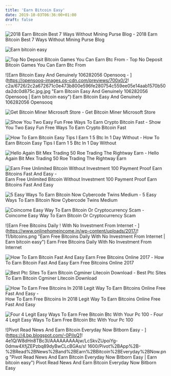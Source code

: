 ```yaml
---
title: 'Earn Bitcoin Easy'
date: 2019-10-03T06:36:00+01:00
draft: false
---
```


![2018 Earn Bitcoin Best 7 Ways Without Mining Purse Blog - ](https://miro.medium.com/max/1000/0*XgV_w32B1EUgU7Cq.jpg "2018 Earn Bitcoin Best 7 Ways Without Mining Purse Blog | Earn bitcoin easy") 2018 Earn Bitcoin Best 7 Ways Without Mining Purse Blog

![Earn bitcoin easy](https://i0.wp.com/bitcoinminerone.biz/wp-content/uploads/2018/11/how-to-earn-bitcoin-without-investment-satominer-free-bitcoin-mining-site.jpg?fit=480%2C360 "Earn bitcoin easy") 

![Top No Deposit Bitcoin Games You Can Earn Btc From - ](https://miro.medium.com/max/1200/0*8IeopF0ykaaOQAAO.jpg "Top No Deposit Bitcoin Games You Can Earn Btc From | Earn bitcoin easy") Top No Deposit Bitcoin Games You Can Earn Btc From

![Earn Bitcoin Easy And Genuinely 106282056 Opensooq - ](https://opensooq-images.os-cdn.com/previews/700x0/2!   c2a/6726/2c2a672671c0e473b800e596fe280754c559ee05e14aab1570b50da2dc0d875c.jpg.jpg "Earn Bitcoin Easy And Genuinely 106282056 Opensooq | Earn bitcoin easy") Earn Bitcoin Easy And Genuinely 106282056 Opensooq

![Get Bitcoin Miner Microsoft Store - ](https://store-images.s-microsoft.com/image/apps.26756.9007199266486573.b0f30ab3-55ec-49ba-acf9-92c8a0569ae6.0bfda0ee-a2e5-4764-b6f3-d36a51fd9ddf "Get Bitcoin Miner Microsoft Store | Earn bitcoin easy") Get Bitcoin Miner Microsoft Store

![Show You Two Easy Fun Free Ways To Earn Crypto Bitcoin Fast - ](https://fiverr-res.cloudinary.com/images/t_main1,q_auto,f_auto/gigs/103459865/original/e51d2586326602ce1d3700e67dc843a4fc543ab1/show-you-two-easy-fun-free-ways-to-earn-bitcoin-fast.png "Show You Two E!   asy Fun Free Ways To Earn Crypto Bitcoin Fast | Earn bitcoin e!   asy") Show You Two Easy Fun Free Ways To Earn Crypto Bitcoin Fast

![How To Earn Bitcoin Easy Tips I Earn 1 5 Btc In 1 Day Without - ](https://i.pinimg.com/originals/6c/35/a5/6c35a5079442268c29963fad3698b945.jpg "How To Earn Bitcoin Easy Tips I Earn 1 5 Btc In 1 Day Without | Earn bitcoin easy") How To Earn Bitcoin Easy Tips I Earn 1 5 Btc In 1 Day Without

![Hello Again Bit Mex Trading 50 Roe Trading The Rightway Earn - ](https://i.ytimg.com/vi/-6cgIZ5VrKk/hqdefault.jpg "Hello Again Bit Mex Trading 50 Roe Trading The Rightway Earn | Earn bitcoin easy") Hello Again Bit Mex Trading 50 Roe Trading The Rightway Earn

![Earn Free Unlimited Bitcoin Without Investment 100 Payment Proof Earn Bitcoins Fast And Easy - ](https://i.ytimg.com/vi/ZhBPghf2v34/maxresdefault.jpg) Earn Free Unlimited Bitcoin Without Investment 100 Payment Proof Earn Bitcoins Fast And Easy

![5 Easy Ways To Earn Bitcoin Now Cybercode Twins Medium - ](https://miro.medium.com/max/1400/1*VH8Nx7y2JmgB6X1E4tAFag.png "5 Easy Ways To Earn Bitcoin Now Cybercode Twins Medium | Earn bitcoin easy") 5 Easy Ways To Earn Bitcoin Now Cybercode Twins Medium

![Coincome Easy Way To Earn Bitcoin Or Cryptocurrency Scam - ](https://bitcoinexchangeguide.com/wp-content/uploads/2018/03/Coincome-.jpg "Coincome Easy Way To Earn Bitcoin Or Cryptocurrency Scam | Earn bitcoin easy") Coincome Easy Way To Earn Bitcoin Or Cryptocurrency Scam

![Earn Free Bitcoins Daily !   With No Investment From Internet - ](https://www.onlinehomeincome.in/wp-content/uploads/2017/!   11/bitcoins.png "Earn Free Bitcoins Daily With No Investment From Internet | Earn bitcoin easy") Earn Free Bitcoins Daily With No Investment From Internet

![How To Earn Bitcoin Fast And Easy Earn Free Bitcoins Online 2017 - ](http://www.bitcoininspector.com/wp-content/uploads/mvbthumbs/img_22338_how-to-earn-bitcoin-fast-and-easy-earn-free-bitcoins-online-2017.jpg "How To Earn Bitcoin Fast And Easy Earn Free Bitcoins Online 2017 | Earn bitcoin easy") How To Earn Bitcoin Fast And Easy Earn Free Bitcoins Online 2017

![Best Ptc Sites To Earn Bitcoin Cgminer Litecoin Download - ](https://4.bp.blogspot.com/-nhU86HRt2dk/V95A-yMkTrI/AAAAAAAASWA/wz-qB8lX52gQC8eSqxjju9b91St3AymDACLcB/w530-h278-p/top%2B3%2Bsites%2Bto%2Bearn%2Bbitcoin.jpg "Best Ptc Sites To Earn Bitcoin Cgminer Litecoin Download | Earn bitcoin eas!   y") Best Ptc Sites To Earn Bitcoin Cgminer Litecoin Download

![How To Earn Free Bitcoins In 2018 Legit Way To Earn Bitcoins Online Free Fast And Easy - ](https://i.ytimg.com/vi/tCigxRDFxac/maxresdefault.jpg "How To Earn Free Bitcoins In 2018 Legit Way To Earn Bitcoins Online Free Fast And Easy | Earn bitcoin easy") How To Earn Free Bitcoins In 2018 Legit Way To Earn Bitcoins Online Free Fast And Easy

![Four 4 Legit Easy Ways To Earn Free Bitcoin Btc With Your Pc 100 - ](https://3.bp.blogspot.com/-04dIYQAaR5g/Wa1HNuE1P9I/AAAAAAAABG8/s9kt_3boFTEAeCfx7gxLcUkFcaEfwmpeACLcBGAs/s1600/PhotoGrid_1504528022526.jpg "Four 4 Legit Easy Ways To Earn Free Bitcoin Btc With Your Pc 100 | Earn bitcoin easy") Four 4 Legit Easy Ways To Earn Free Bitcoin Btc With Your Pc 100

![Pivot Read News And Earn Bitcoin Everyday Now Bitborn Easy - ](https://4.bp.blogspot.com/-0PiIsQ1!   4e1Q/W8dHn8TBc3I/AAAAAAAAAjw/LcSkvZUpoiYg-0dmw4XfjZEPzbq89dyBwCLcBGAs/s!   1600/Pivot%2BApp%2B-%2BRead%2BNews%2Band%2BEarn%2BBitcoin%2BEveryday%2BNow.png "Pivot Read News And Earn Bitcoin Everyday Now Bitborn Easy | Earn bitcoin easy") Pivot Read News And Earn Bitcoin Everyday Now Bitborn Easy